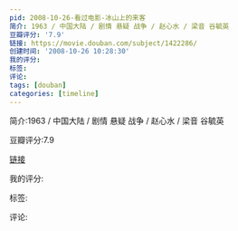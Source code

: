 ```yaml
---
pid: 2008-10-26-看过电影-冰山上的来客
简介: 1963 / 中国大陆 / 剧情 悬疑 战争 / 赵心水 / 梁音 谷毓英
豆瓣评分: '7.9'
链接: https://movie.douban.com/subject/1422286/
创建时间: '2008-10-26 10:28:30'
我的评分:
标签:
评论:
tags: [douban]
categories: [timeline]
---
```

简介:1963 / 中国大陆 / 剧情 悬疑 战争 / 赵心水 / 梁音 谷毓英

豆瓣评分:7.9

[链接](https://movie.douban.com/subject/1422286/)

我的评分:

标签:

评论:

